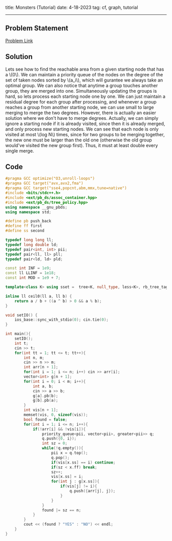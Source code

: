title: Monsters (Tutorial)
date: 4-18-2023
tag: cf, graph, tutorial

---

## Problem Statement

[Problem Link](https://codeforces.com/contest/1810/problem/E)

## Solution

Lets see how to find the reachable area from a given starting node that has a \\(0\\). We can maintain a priority queue of the nodes on the degree of the set of taken nodes sorted by \\(a_i\\), which will gurantee we always take an optimal group. We can also notice that anytime a group touches another group, they are merged into one. Simultaneously updating the groups is hard, so lets process each starting node one by one. We can just maintain a residual degree for each group after processing, and whenever a group reaches a group from another starting node, we can use small to large merging to merge the two degrees. However, there is actually an easier solution where we don't have to merge degrees. Actually, we can simply ignore a starting node if it is already visited, since then it is already merged, and only process new starting nodes. We can see that each node is only visited at most \\(log N\\) times, since for two groups to be merging together, the new one must be larger than the old one (otherwise the old group would've visited the new group first). Thus, it must at least double every single merge.

## Code

```c++
#pragma GCC optimize("O3,unroll-loops")
#pragma GCC target("avx,avx2,fma")
#pragma GCC target("sse4,popcnt,abm,mmx,tune=native")
#include <bits/stdc++.h>
#include <ext/pb_ds/assoc_container.hpp>
#include <ext/pb_ds/tree_policy.hpp>
using namespace __gnu_pbds;
using namespace std;

#define pb push_back
#define ff first
#define ss second

typedef long long ll;
typedef long double ld;
typedef pair<int, int> pii;
typedef pair<ll, ll> pll;
typedef pair<ld, ld> pld;

const int INF = 1e9;
const ll LLINF = 1e18;
const int MOD = 1e9 + 7;

template<class K> using sset =  tree<K, null_type, less<K>, rb_tree_tag, tree_order_statistics_node_update>;

inline ll ceil0(ll a, ll b) {
    return a / b + ((a ^ b) > 0 && a % b);
}

void setIO() {
    ios_base::sync_with_stdio(0); cin.tie(0);
}

int main(){
    setIO();
    int t;
    cin >> t;
    for(int tt = 1; tt <= t; tt++){
        int n, m;
        cin >> n >> m;
        int arr[n + 1];
        for(int i = 1; i <= n; i++) cin >> arr[i];
        vector<int> g[n + 1];
        for(int i = 0; i < m; i++){
            int a, b;
            cin >> a >> b;
            g[a].pb(b);
            g[b].pb(a);
        }
        int vis[n + 1];
        memset(vis, 0, sizeof(vis));
        bool found = false;
        for(int i = 1; i <= n; i++){
            if(!arr[i] && !vis[i]){
                priority_queue<pii, vector<pii>, greater<pii>> q;
                q.push({0, i});
                int sz = 0;
                while(!q.empty()){
                    pii x = q.top();
                    q.pop();
                    if(vis[x.ss] == i) continue;
                    if(sz < x.ff) break;
                    sz++;
                    vis[x.ss] = i;
                    for(int j : g[x.ss]){
                        if(vis[j] != i){
                            q.push({arr[j], j});
                        }
                    }
                }
                found |= sz == n;
            }
        }
        cout << (found ? "YES" : "NO") << endl;
    }
}
```